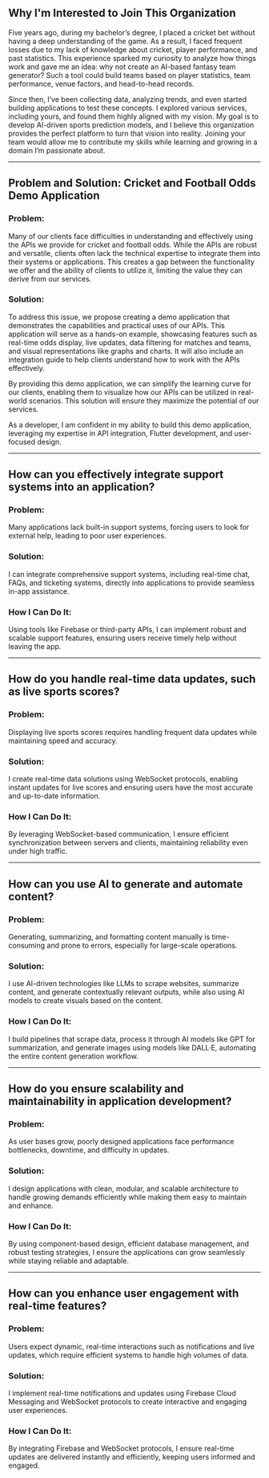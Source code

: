 ## Why I'm Interested to Join This Organization

Five years ago, during my bachelor’s degree, I placed a cricket bet without having a deep understanding of the game. As a result, I faced frequent losses due to my lack of knowledge about cricket, player performance, and past statistics. This experience sparked my curiosity to analyze how things work and gave me an idea: why not create an AI-based fantasy team generator? Such a tool could build teams based on player statistics, team performance, venue factors, and head-to-head records.

Since then, I’ve been collecting data, analyzing trends, and even started building applications to test these concepts. I explored various services, including yours, and found them highly aligned with my vision. My goal is to develop AI-driven sports prediction models, and I believe this organization provides the perfect platform to turn that vision into reality. Joining your team would allow me to contribute my skills while learning and growing in a domain I’m passionate about.

---

## Problem and Solution: Cricket and Football Odds Demo Application

### Problem:  
Many of our clients face difficulties in understanding and effectively using the APIs we provide for cricket and football odds. While the APIs are robust and versatile, clients often lack the technical expertise to integrate them into their systems or applications. This creates a gap between the functionality we offer and the ability of clients to utilize it, limiting the value they can derive from our services.

### Solution:  
To address this issue, we propose creating a demo application that demonstrates the capabilities and practical uses of our APIs. This application will serve as a hands-on example, showcasing features such as real-time odds display, live updates, data filtering for matches and teams, and visual representations like graphs and charts. It will also include an integration guide to help clients understand how to work with the APIs effectively.

By providing this demo application, we can simplify the learning curve for our clients, enabling them to visualize how our APIs can be utilized in real-world scenarios. This solution will ensure they maximize the potential of our services. 

As a developer, I am confident in my ability to build this demo application, leveraging my expertise in API integration, Flutter development, and user-focused design.

---

## How can you effectively integrate support systems into an application?

### Problem:
Many applications lack built-in support systems, forcing users to look for external help, leading to poor user experiences.

### Solution:
I can integrate comprehensive support systems, including real-time chat, FAQs, and ticketing systems, directly into applications to provide seamless in-app assistance.

### How I Can Do It:
Using tools like Firebase or third-party APIs, I can implement robust and scalable support features, ensuring users receive timely help without leaving the app.

---

## How do you handle real-time data updates, such as live sports scores?

### Problem:
Displaying live sports scores requires handling frequent data updates while maintaining speed and accuracy.

### Solution:
I create real-time data solutions using WebSocket protocols, enabling instant updates for live scores and ensuring users have the most accurate and up-to-date information.

### How I Can Do It:
By leveraging WebSocket-based communication, I ensure efficient synchronization between servers and clients, maintaining reliability even under high traffic.

---

## How can you use AI to generate and automate content?

### Problem:
Generating, summarizing, and formatting content manually is time-consuming and prone to errors, especially for large-scale operations.

### Solution:
I use AI-driven technologies like LLMs to scrape websites, summarize content, and generate contextually relevant outputs, while also using AI models to create visuals based on the content.

### How I Can Do It:
I build pipelines that scrape data, process it through AI models like GPT for summarization, and generate images using models like DALL·E, automating the entire content generation workflow.

---

## How do you ensure scalability and maintainability in application development?

### Problem:
As user bases grow, poorly designed applications face performance bottlenecks, downtime, and difficulty in updates.

### Solution:
I design applications with clean, modular, and scalable architecture to handle growing demands efficiently while making them easy to maintain and enhance.

### How I Can Do It:
By using component-based design, efficient database management, and robust testing strategies, I ensure the applications can grow seamlessly while staying reliable and adaptable.

---

## How can you enhance user engagement with real-time features?

### Problem:
Users expect dynamic, real-time interactions such as notifications and live updates, which require efficient systems to handle high volumes of data.

### Solution:
I implement real-time notifications and updates using Firebase Cloud Messaging and WebSocket protocols to create interactive and engaging user experiences.

### How I Can Do It:
By integrating Firebase and WebSocket protocols, I ensure real-time updates are delivered instantly and efficiently, keeping users informed and engaged.